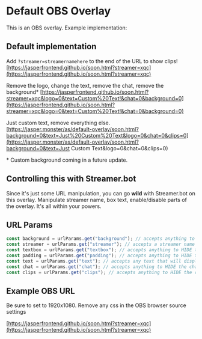 # Default OBS Overlay
This is an OBS overlay. Example implementation:

## Default implementation
Add `?streamer=streamernamehere` to the end of the URL to show clips!
[https://jasperfrontend.github.io/soon.html?streamer=xqc](https://jasperfrontend.github.io/soon.html?streamer=xqc)

Remove the logo, change the text, remove the chat, remove the background\*
[https://jasperfrontend.github.io/soon.html?streamer=xqc&logo=0&text=Custom%20Text!&chat=0&background=0](https://jasperfrontend.github.io/soon.html?streamer=xqc&logo=0&text=Custom%20Text!&chat=0&background=0)

Just custom text, remove everything else.
[https://jasper.monster/as/default-overlay/soon.html?background=0&text=Just%20Custom%20Text&logo=0&chat=0&clips=0](https://jasper.monster/as/default-overlay/soon.html?background=0&text=Just Custom Text&logo=0&chat=0&clips=0)

\* Custom background coming in a future update.

## Controlling this with Streamer.bot
Since it's just some URL manipulation, you can go **wild** with Streamer.bot on this overlay. Manipulate streamer name, box text, enable/disable parts of the overlay. It's all within your powers. 

## URL Params
```js
const background = urlParams.get("background"); // accepts anything to HIDE the background
const streamer = urlParams.get("streamer"); // accepts a streamer name
const textbox = urlParams.get("textbox"); // accepts anything to HIDE the textbox
const padding = urlParams.get("padding"); // accepts anything to HIDE the padding (this is a bit borked still)
const text = urlParams.get("text"); // accepts any text that will display in the textbox (unless you've hidden it)
const chat = urlParams.get("chat"); // accepts anything to HIDE the chat
const clips = urlParams.get("clips"); // accepts anything to HIDE the clips player
```

## Example OBS URL
Be sure to set to 1920x1080.
Remove any css in the OBS browser source settings

[https://jasperfrontend.github.io/soon.html?streamer=xqc](https://jasperfrontend.github.io/soon.html?streamer=xqc)